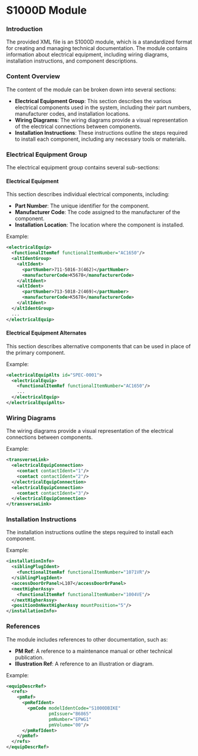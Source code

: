 S1000D Module
================

### Introduction

The provided XML file is an S1000D module, which is a standardized format for creating and managing technical documentation. The module contains information about electrical equipment, including wiring diagrams, installation instructions, and component descriptions.

### Content Overview

The content of the module can be broken down into several sections:

* **Electrical Equipment Group**: This section describes the various electrical components used in the system, including their part numbers, manufacturer codes, and installation locations.
* **Wiring Diagrams**: The wiring diagrams provide a visual representation of the electrical connections between components.
* **Installation Instructions**: These instructions outline the steps required to install each component, including any necessary tools or materials.

### Electrical Equipment Group

The electrical equipment group contains several sub-sections:

#### Electrical Equipment

This section describes individual electrical components, including:

* **Part Number**: The unique identifier for the component.
* **Manufacturer Code**: The code assigned to the manufacturer of the component.
* **Installation Location**: The location where the component is installed.

Example:
```xml
<electricalEquip>
  <functionalItemRef functionalItemNumber="AC1650"/>
  <altIdentGroup>
    <altIdent>
      <partNumber>711-5016-3(462)</partNumber>
      <manufacturerCode>K5678</manufacturerCode>
    </altIdent>
    <altIdent>
      <partNumber>713-5018-2(469)</partNumber>
      <manufacturerCode>K5678</manufacturerCode>
    </altIdent>
  </altIdentGroup>
  ...
</electricalEquip>
```

#### Electrical Equipment Alternates

This section describes alternative components that can be used in place of the primary component.

Example:
```xml
<electricalEquipAlts id="SPEC-0001">
  <electricalEquip>
    <functionalItemRef functionalItemNumber="AC1650"/>
    ...
  </electricalEquip>
</electricalEquipAlts>
```

### Wiring Diagrams

The wiring diagrams provide a visual representation of the electrical connections between components.

Example:
```xml
<transverseLink>
  <electricalEquipConnection>
    <contact contactIdent="1"/>
    <contact contactIdent="2"/>
  </electricalEquipConnection>
  <electricalEquipConnection>
    <contact contactIdent="3"/>
  </electricalEquipConnection>
</transverseLink>
```

### Installation Instructions

The installation instructions outline the steps required to install each component.

Example:
```xml
<installationInfo>
  <siblingPlugIdent>
    <functionalItemRef functionalItemNumber="1071VR"/>
  </siblingPlugIdent>
  <accessDoorOrPanel>L107</accessDoorOrPanel>
  <nextHigherAssy>
    <functionalItemRef functionalItemNumber="1004VE"/>
  </nextHigherAssy>
  <positionOnNextHigherAssy mountPosition="5"/>
</installationInfo>
```

### References

The module includes references to other documentation, such as:

* **PM Ref**: A reference to a maintenance manual or other technical publication.
* **Illustration Ref**: A reference to an illustration or diagram.

Example:
```xml
<equipDescrRef>
  <refs>
    <pmRef>
      <pmRefIdent>
        <pmCode modelIdentCode="S1000DBIKE"
                pmIssuer="B6865"
                pmNumber="EPWG1"
                pmVolume="00"/>
      </pmRefIdent>
    </pmRef>
  </refs>
</equipDescrRef>
```